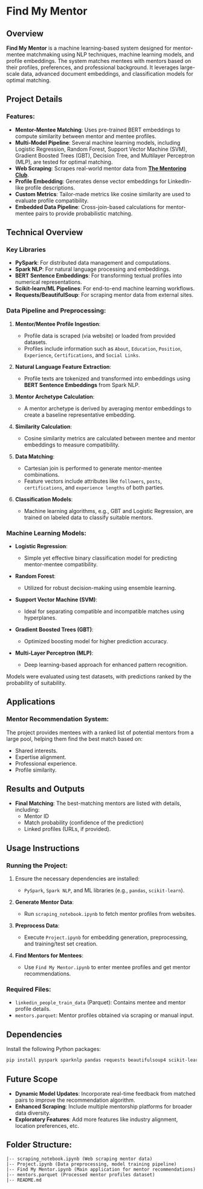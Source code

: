 # Find My Mentor
## Overview
**Find My Mentor** is a machine learning-based system designed for mentor-mentee matchmaking using NLP techniques, machine learning models, and profile embeddings. The system matches mentees with mentors based on their profiles, preferences, and professional background. It leverages large-scale data, advanced document embeddings, and classification models for optimal matching.
## Project Details
### Features:
- **Mentor-Mentee Matching**: Uses pre-trained BERT embeddings to compute similarity between mentor and mentee profiles.
- **Multi-Model Pipeline**: Several machine learning models, including Logistic Regression, Random Forest, Support Vector Machine (SVM), Gradient Boosted Trees (GBT), Decision Tree, and Multilayer Perceptron (MLP), are tested for optimal matching.
- **Web Scraping**: Scrapes real-world mentor data from **[The Mentoring Club](https://www.mentoring-club.com)**.
- **Profile Embedding**: Generates dense vector embeddings for LinkedIn-like profile descriptions.
- **Custom Metrics**: Tailor-made metrics like cosine similarity are used to evaluate profile compatibility.
- **Embedded Data Pipeline**: Cross-join-based calculations for mentor-mentee pairs to provide probabilistic matching.

## Technical Overview
### Key Libraries
- **PySpark**: For distributed data management and computations.
- **Spark NLP**: For natural language processing and embeddings.
- **BERT Sentence Embeddings**: For transforming textual profiles into numerical representations.
- **Scikit-learn/ML Pipelines**: For end-to-end machine learning workflows.
- **Requests/BeautifulSoup**: For scraping mentor data from external sites.

### Data Pipeline and Preprocessing:
1. **Mentor/Mentee Profile Ingestion**:
    - Profile data is scraped (via website) or loaded from provided datasets.
    - Profiles include information such as `About`, `Education`, `Position`, `Experience`, `Certifications`, and `Social Links`.

2. **Natural Language Feature Extraction**:
    - Profile texts are tokenized and transformed into embeddings using **BERT Sentence Embeddings** from Spark NLP.

3. **Mentor Archetype Calculation**:
    - A mentor archetype is derived by averaging mentor embeddings to create a baseline representative embedding.

4. **Similarity Calculation**:
    - Cosine similarity metrics are calculated between mentee and mentor embeddings to measure compatibility.

5. **Data Matching**:
    - Cartesian join is performed to generate mentor-mentee combinations.
    - Feature vectors include attributes like `followers`, `posts`, `certifications`, and `experience lengths` of both parties.

6. **Classification Models**:
    - Machine learning algorithms, e.g., GBT and Logistic Regression, are trained on labeled data to classify suitable mentors.

### Machine Learning Models:
- **Logistic Regression**:
    - Simple yet effective binary classification model for predicting mentor-mentee compatibility.

- **Random Forest**:
    - Utilized for robust decision-making using ensemble learning.

- **Support Vector Machine (SVM)**:
    - Ideal for separating compatible and incompatible matches using hyperplanes.

- **Gradient Boosted Trees (GBT)**:
    - Optimized boosting model for higher prediction accuracy.

- **Multi-Layer Perceptron (MLP)**:
    - Deep learning-based approach for enhanced pattern recognition.

Models were evaluated using test datasets, with predictions ranked by the probability of suitability.
## Applications
### Mentor Recommendation System:
The project provides mentees with a ranked list of potential mentors from a large pool, helping them find the best match based on:
- Shared interests.
- Expertise alignment.
- Professional experience.
- Profile similarity.

## Results and Outputs
- **Final Matching**: The best-matching mentors are listed with details, including:
    - Mentor ID
    - Match probability (confidence of the prediction)
    - Linked profiles (URLs, if provided).

## Usage Instructions
### Running the Project:
1. Ensure the necessary dependencies are installed:
    - `PySpark`, `Spark NLP`, and ML libraries (e.g., `pandas`, `scikit-learn`).

2. **Generate Mentor Data**:
    - Run `scraping_notebook.ipynb` to fetch mentor profiles from websites.

3. **Preprocess Data**:
    - Execute `Project.ipynb` for embedding generation, preprocessing, and training/test set creation.

4. **Find Mentors for Mentees**:
    - Use `Find My Mentor.ipynb` to enter mentee profiles and get mentor recommendations.

### Required Files:
- `linkedin_people_train_data` (Parquet): Contains mentee and mentor profile details.
- `mentors.parquet`: Mentor profiles obtained via scraping or manual input.

## Dependencies
Install the following Python packages:
``` bash
pip install pyspark sparknlp pandas requests beautifulsoup4 scikit-learn
```
## Future Scope
- **Dynamic Model Updates**: Incorporate real-time feedback from matched pairs to improve the recommendation algorithm.
- **Enhanced Scraping**: Include multiple mentorship platforms for broader data diversity.
- **Exploratory Features**: Add more features like industry alignment, location preferences, etc.

## Folder Structure:
``` plaintext
|-- scraping_notebook.ipynb (Web scraping mentor data)
|-- Project.ipynb (Data preprocessing, model training pipeline)
|-- Find My Mentor.ipynb (Main application for mentor recommendations)
|-- mentors.parquet (Processed mentor profiles dataset)
|-- README.md
```
